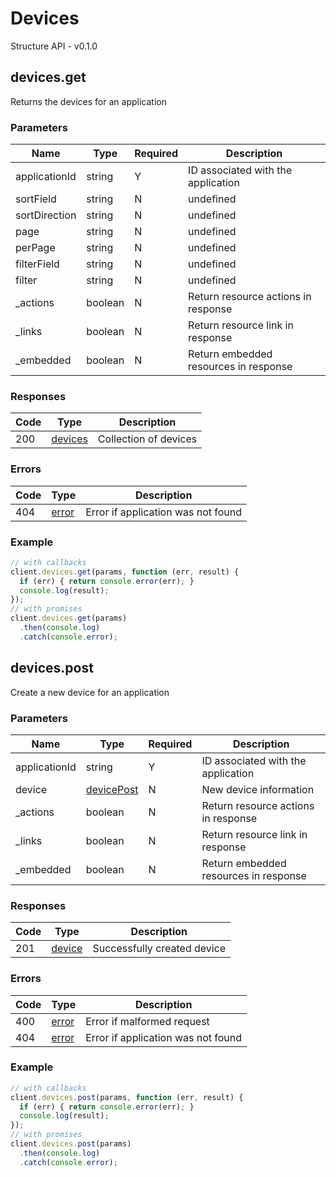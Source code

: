 # Devices
Structure API - v0.1.0

## devices.get
Returns the devices for an application



### Parameters
| Name | Type | Required | Description |
| ---- | ---- | -------- | ----------- |
| applicationId | string | Y | ID associated with the application |
| sortField | string | N | undefined |
| sortDirection | string | N | undefined |
| page | string | N | undefined |
| perPage | string | N | undefined |
| filterField | string | N | undefined |
| filter | string | N | undefined |
| _actions | boolean | N | Return resource actions in response |
| _links | boolean | N | Return resource link in response |
| _embedded | boolean | N | Return embedded resources in response |

### Responses
| Code | Type | Description |
| ---- | ---- | ----------- |
| 200 | [devices](_schemas.md#devices) | Collection of devices |

### Errors
| Code | Type | Description |
| ---- | ---- | ----------- |
| 404 | [error](_schemas.md#error) | Error if application was not found |

### Example
```javascript
// with callbacks
client.devices.get(params, function (err, result) {
  if (err) { return console.error(err); }
  console.log(result);
});
// with promises
client.devices.get(params)
  .then(console.log)
  .catch(console.error);
```
## devices.post
Create a new device for an application



### Parameters
| Name | Type | Required | Description |
| ---- | ---- | -------- | ----------- |
| applicationId | string | Y | ID associated with the application |
| device | [devicePost](_schemas.md#devicepost) | N | New device information |
| _actions | boolean | N | Return resource actions in response |
| _links | boolean | N | Return resource link in response |
| _embedded | boolean | N | Return embedded resources in response |

### Responses
| Code | Type | Description |
| ---- | ---- | ----------- |
| 201 | [device](_schemas.md#device) | Successfully created device |

### Errors
| Code | Type | Description |
| ---- | ---- | ----------- |
| 400 | [error](_schemas.md#error) | Error if malformed request |
| 404 | [error](_schemas.md#error) | Error if application was not found |

### Example
```javascript
// with callbacks
client.devices.post(params, function (err, result) {
  if (err) { return console.error(err); }
  console.log(result);
});
// with promises
client.devices.post(params)
  .then(console.log)
  .catch(console.error);
```
